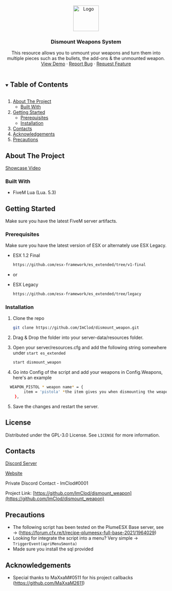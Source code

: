 <!-- PROJECT LOGO -->
<br />
<p align="center">
  <a href="https://github.com/ImClod/dismount_weapons">
    <img src="images/logo.png" alt="Logo" width="80" height="80">
  </a>

  <h3 align="center">Dismount Weapons System</h3>

  <p align="center">
    This resource allows you to unmount your weapons and turn them into multiple pieces such as the bullets, the add-ons & the unmounted weapon.
    <br />
    <a href="https://github.com/ImClod/dismount_weapon">View Demo</a>
    ·
    <a href="https://github.com/ImClod/dismount_weapon/issues">Report Bug</a>
    ·
    <a href="https://github.com/ImClod/dismount_weapon/issues">Request Feature</a>
  </p>
</p>



<!-- TABLE OF CONTENTS -->
<details open="open">
  <summary><h2 style="display: inline-block">Table of Contents</h2></summary>
  <ol>
    <li>
      <a href="#about-the-project">About The Project</a>
      <ul>
        <li><a href="#built-with">Built With</a></li>
      </ul>
    </li>
    <li>
      <a href="#getting-started">Getting Started</a>
      <ul>
        <li><a href="#prerequisites">Prerequisites</a></li>
        <li><a href="#installation">Installation</a></li>
      </ul>
    </li>
    <li><a href="#contacts">Contacts</a></li>
    <li><a href="#acknowledgements">Acknowledgements</a></li>
    <li><a href="#precautions">Precautions</a></li>
  </ol>
</details>



<!-- ABOUT THE PROJECT -->
## About The Project

[Showcase Video](https://fenixhub.dev/)


### Built With

* []() FiveM Lua (Lua. 5.3)




<!-- GETTING STARTED -->
## Getting Started

Make sure you have the latest FiveM server artifacts.

### Prerequisites

Make sure you have the latest version of ESX or alternately use ESX Legacy. 
* ESX 1.2 Final
  ```sh
  https://github.com/esx-framework/es_extended/tree/v1-final
  ```
* or 

* ESX Legacy
  ```sh
  https://github.com/esx-framework/es_extended/tree/legacy
  ```





### Installation

1. Clone the repo
   ```sh
   git clone https://github.com/ImClod/dismount_weapon.git
   ```
2. Drag & Drop the folder into your server-data/resources folder.
  
3. Open your server/resources.cfg and add the following string somewhere under ```start es_extended```
   ```sh
   start dismount_weapon
   ```
4. Go into Config of the script and add your weapons in Config.Weapons, here's an example
```sh
  WEAPON_PISTOL * weapon name* = {
        item = 'pistola' *the item gives you when dismounting the weapon
    },
```
5. Save the changes and restart the server.



<!-- LICENSE -->
## License

Distributed under the GPL-3.0 License. See `LICENSE` for more information.



<!-- CONTACTS -->
## Contacts

[Discord Server](https://discord.gg/27geSnfWmt)

[Website](https://fenixhub.dev/)

Private Discord Contact - ImClod#0001

Project Link: [https://github.com/ImClod/dismount_weapon](https://github.com/ImClod/dismount_weapon)



<!-- Precautions -->
## Precautions

* []() The following script has been tested on the PlumeESX Base server, see -> (https://forum.cfx.re/t/recipe-plumeesx-full-base-2021/1964029)
* []() Looking for integrate the script into a menu? Very simple ->  ``` TriggerEvent(apriMenuSmonta) ```
* []() Made sure you install the sql provided
<!-- Acknowledgements -->
## Acknowledgements

* []() Special thanks to MaXxaM#0511 for his project callbacks (https://github.com/MaXxaM2611)


